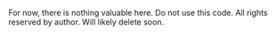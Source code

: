 For now, there is nothing valuable here. Do not use this code. All rights reserved by author. Will likely delete soon.